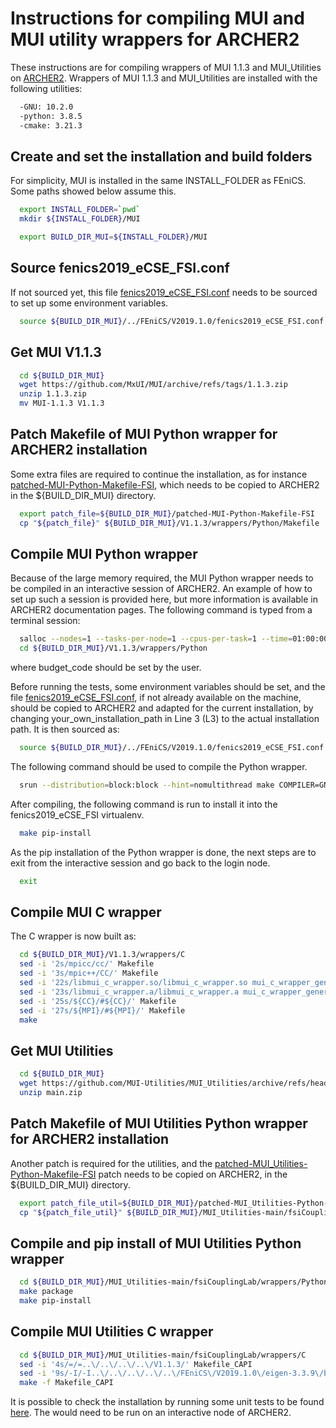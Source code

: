 Instructions for compiling MUI and MUI utility wrappers for ARCHER2
===================================================================

These instructions are for compiling wrappers of MUI 1.1.3 and MUI_Utilities 
on [ARCHER2](https://www.archer2.ac.uk).
Wrappers of MUI 1.1.3 and MUI_Utilities are installed with the following utilities:
```bash
  -GNU: 10.2.0
  -python: 3.8.5
  -cmake: 3.21.3
```

Create and set the installation and build folders
---------------------------------------------
For simplicity, MUI is installed in the same INSTALL_FOLDER as FEniCS. Some paths showed below assume this.

```bash
  export INSTALL_FOLDER=`pwd`
  mkdir ${INSTALL_FOLDER}/MUI

  export BUILD_DIR_MUI=${INSTALL_FOLDER}/MUI
```

Source fenics2019_eCSE_FSI.conf
---------------------------------------------
If not sourced yet, this file [fenics2019_eCSE_FSI.conf](https://github.com/ParaSiF-CF/ParaSiF-CF_Archer2_install/blob/master/FEniCS/V2019.1.0/fenics2019_eCSE_FSI.conf) needs to be sourced to set up some environment variables.

```bash
  source ${BUILD_DIR_MUI}/../FEniCS/V2019.1.0/fenics2019_eCSE_FSI.conf
```

Get MUI V1.1.3
---------------------------------------------
```bash
  cd ${BUILD_DIR_MUI}
  wget https://github.com/MxUI/MUI/archive/refs/tags/1.1.3.zip
  unzip 1.1.3.zip
  mv MUI-1.1.3 V1.1.3
```

Patch Makefile of MUI Python wrapper for ARCHER2 installation
---------------------------------------------
Some extra files are required to continue the installation, as for instance [patched-MUI-Python-Makefile-FSI](https://github.com/ParaSiF-CF/ParaSiF-CF_Archer2_install/blob/master/MUI/V1.1.3/patched-MUI-Python-Makefile-FSI), which needs to be copied to ARCHER2 in the ${BUILD_DIR_MUI} directory.

```bash
  export patch_file=${BUILD_DIR_MUI}/patched-MUI-Python-Makefile-FSI 
  cp "${patch_file}" ${BUILD_DIR_MUI}/V1.1.3/wrappers/Python/Makefile
```

Compile MUI Python wrapper
---------------------------------------------
Because of the large memory required, the MUI Python wrapper needs to be compiled in an interactive session of ARCHER2. An example of how to set up such a session is provided here, but more information is available in ARCHER2 documentation pages. The following command is typed from a terminal session:

```bash
  salloc --nodes=1 --tasks-per-node=1 --cpus-per-task=1 --time=01:00:00 --partition=standard --qos=standard --account=budget_code
  cd ${BUILD_DIR_MUI}/V1.1.3/wrappers/Python
```

where budget_code should be set by the user.

Before running the tests, some environment variables should be set, and the file [fenics2019_eCSE_FSI.conf](https://github.com/ParaSiF-CF/ParaSiF-CF_Archer2_install/blob/master/FEniCS/V2019.1.0/fenics2019_eCSE_FSI.conf), if not already available on the machine, should be copied to ARCHER2 and adapted for the current installation, by changing your_own_installation_path in Line 3 (L3) to the actual installation path. It is then sourced as:

```bash
  source ${BUILD_DIR_MUI}/../FEniCS/V2019.1.0/fenics2019_eCSE_FSI.conf
```

The following command should be used to compile the Python wrapper.

```bash
  srun --distribution=block:block --hint=nomultithread make COMPILER=GNU package
```

After compiling, the following command is run to install it into the fenics2019_eCSE_FSI virtualenv.

```bash
  make pip-install
```

As the pip installation of the Python wrapper is done, the next steps are to exit from the interactive session and go back to the login node.

```bash
  exit
```

Compile MUI C wrapper
---------------------------------------------
The C wrapper is now built as:

```bash
  cd ${BUILD_DIR_MUI}/V1.1.3/wrappers/C
  sed -i '2s/mpicc/cc/' Makefile
  sed -i '3s/mpic++/CC/' Makefile
  sed -i '22s/libmui_c_wrapper.so/libmui_c_wrapper.so mui_c_wrapper_general.o/' Makefile
  sed -i '23s/libmui_c_wrapper.a/libmui_c_wrapper.a mui_c_wrapper_general.o/' Makefile
  sed -i '25s/${CC}/#${CC}/' Makefile
  sed -i '27s/${MPI}/#${MPI}/' Makefile
  make
```

Get MUI Utilities
---------------------------------------------

```bash
  cd ${BUILD_DIR_MUI}
  wget https://github.com/MUI-Utilities/MUI_Utilities/archive/refs/heads/main.zip
  unzip main.zip
```

Patch Makefile of MUI Utilities Python wrapper for ARCHER2 installation
---------------------------------------------
Another patch is required for the utilities, and the [patched-MUI_Utilities-Python-Makefile-FSI](https://github.com/ParaSiF-CF/ParaSiF-CF_Archer2_install/blob/master/MUI/V1.1.3/patched-MUI_Utilities-Python-Makefile-FSI) patch needs to be copied on ARCHER2, in the ${BUILD_DIR_MUI} directory.

```bash
  export patch_file_util=${BUILD_DIR_MUI}/patched-MUI_Utilities-Python-Makefile-FSI
  cp "${patch_file_util}" ${BUILD_DIR_MUI}/MUI_Utilities-main/fsiCouplingLab/wrappers/Python/Makefile
```

Compile and pip install of MUI Utilities Python wrapper
---------------------------------------------
```bash
  cd ${BUILD_DIR_MUI}/MUI_Utilities-main/fsiCouplingLab/wrappers/Python
  make package
  make pip-install
```

Compile MUI Utilities C wrapper
---------------------------------------------
```bash
  cd ${BUILD_DIR_MUI}/MUI_Utilities-main/fsiCouplingLab/wrappers/C
  sed -i '4s/=/=..\/..\/..\/..\/V1.1.3/' Makefile_CAPI
  sed -i '9s/-I/-I..\/..\/..\/..\/..\/FEniCS\/V2019.1.0\/eigen-3.3.9\/build\/build\/include\/eigen3/' Makefile_CAPI
  make -f Makefile_CAPI
```

It is possible to check the installation by running some unit tests to be found [here](https://github.com/MxUI/MUI-demo/tree/master/mui4py). The would need to be run on an interactive node of ARCHER2.

